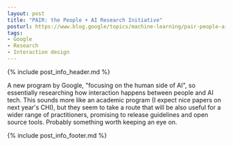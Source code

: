 ```yaml
---
layout: post
title: "PAIR: the People + AI Research Initiative"
posturl: https://www.blog.google/topics/machine-learning/pair-people-ai-research-initiative/
tags:
- Google
- Research
- Interaction design
---
```


{% include post_info_header.md %}

A new program by Google, "focusing on the human side of AI", so essentially researching how interaction happens between people and AI tech. This sounds more like an academic program (I expect nice papers on next year's CHI), but they seem to take a route that will be also useful for a wider range of practitioners, promising to release guidelines and open source tools. Probably something worth keeping an eye on.

<!--more-->{% include post_info_footer.md %}
